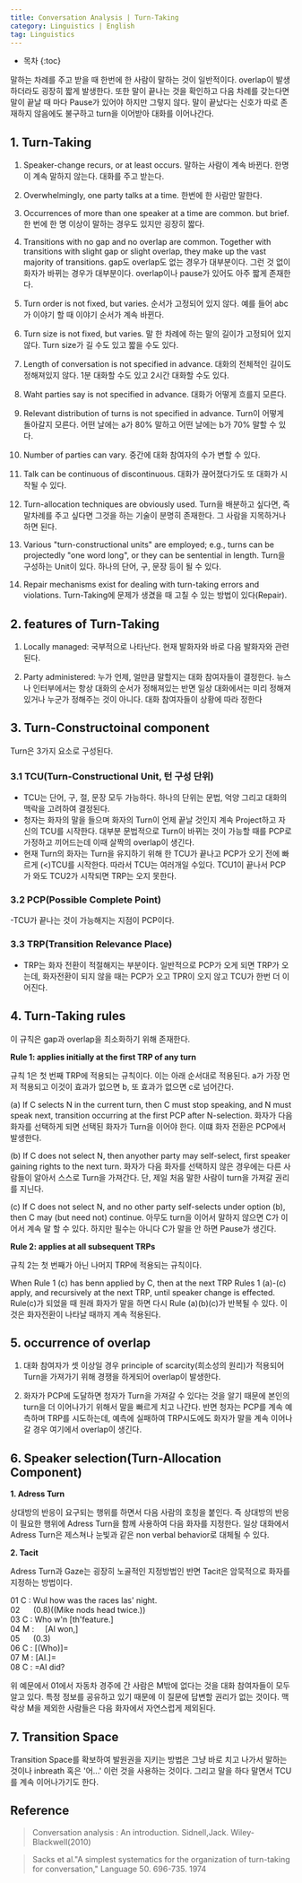 ```yaml
---
title: Conversation Analysis | Turn-Taking
category: Linguistics | English
tag: Linguistics
---
```








* 목차
{:toc}









말하는 차례를 주고 받을 때 한번에 한 사람이 말하는 것이 일반적이다. overlap이 발생하더라도 굉장히 짧게 발생한다. 또한 말이 끝나는 것을 확인하고 다음 차례를 갖는다면 말이 끝날 때 마다 Pause가 있어야 하지만 그렇지 않다. 말이 끝났다는 신호가 따로 존재하지 않음에도 불구하고 turn을 이어받아 대화를 이어나간다.

## 1. Turn-Taking 

1) Speaker-change recurs, or at least occurs. 말하는 사람이 계속 바뀐다. 한명이 계속 말하지 않는다. 대화를 주고 받는다.

2) Overwhelmingly, one party talks at a time. 한번에 한 사람만 말한다.

3) Occurrences of more than one speaker at a time are common. but brief. 한 번에 한 명 이상이 말하는 경우도 있지만 굉장히 짧다.

4) Transitions with no gap and no overlap are common. Together with transitions with slight gap or slight overlap, they make up the vast majority of transitions. gap도 overlap도 없는 경우가 대부분이다. 그런 것 없이 화자가 바뀌는 경우가 대부분이다. overlap이나 pause가 있어도 아주 짧게 존재한다.

5) Turn order is not fixed, but varies. 순서가 고정되어 있지 않다. 예를 들어 abc가 이야기 할 때 이야기 순서가 계속 바뀐다.

6) Turn size is not fixed, but varies. 말 한 차례에 하는 말의 길이가 고정되어 있지 않다. Turn size가 길 수도 있고 짧을 수도 있다.

7) Length of conversation is not specified in advance. 대화의 전체적인 길이도 정해져있지 않다. 1분 대화할 수도 있고 2시간 대화할 수도 있다.

8) Waht parties say is not specified in advance. 대화가 어떻게 흐를지 모른다.

9) Relevant distribution of turns is not specified in advance. Turn이 어떻게 돌아갈지 모른다. 어떤 날에는 a가 80% 말하고 어떤 날에는 b가 70% 말할 수 있다.

10) Number of parties can vary. 중간에 대화 참여자의 수가 변할 수 있다.

11) Talk can be continuous of discontinuous. 대화가 끊어졌다가도 또 대화가 시작될 수 있다. 

12) Turn-allocation techniques are obviously used. Turn을 배분하고 싶다면, 즉 말차례를 주고 싶다면 그것을 하는 기술이 분명히 존재한다. 그 사람을 지목하거나 하면 된다.

13) Various "turn-constructional units" are employed; e.g., turns can be projectedly "one word long", or they can be sentential in length. Turn을 구성하는 Unit이 있다. 하나의 단어, 구, 문장 등이 될 수 있다.

14) Repair mechanisms exist for dealing with turn-taking errors and violations. Turn-Taking에 문제가 생겼을 때 고칠 수 있는 방법이 있다(Repair).

## 2. features of Turn-Taking 

1) Locally managed: 국부적으로 나타난다. 현재 발화자와 바로 다음 발화자와 관련된다.

2) Party administered: 누가 언제, 얼만큼 말할지는 대화 참여자들이 결정한다. 뉴스나 인터부에서는 항상 대화의 순서가 정해져있는 반면 일상 대화에서는 미리 정해져있거나 누군가 정해주는 것이 아니다. 대화 참여자들이 상황에 따라 정한다

## 3. Turn-Constructoinal component

Turn은 3가지 요소로 구성된다.

### 3.1 TCU(Turn-Constructional Unit, 턴 구성 단위)

- TCU는 단어, 구, 절, 문장 모두 가능하다. 하나의 단위는 문법, 억양 그리고 대화의 맥락을 고려하여 결정된다.
- 청자는 화자의 말을 들으며 화자의 Turn이 언제 끝날 것인지 계속 Project하고 자신의 TCU를 시작한다. 대부분 문법적으로 Turn이 바뀌는 것이 가능할 때를 PCP로 가정하고 끼어드는데 이때 살짝의 overlap이 생긴다. 
- 현재 Turn의 화자는 Turn을 유지하기 위해 한 TCU가 끝나고 PCP가 오기 전에 빠르게 (<)TCU를 시작한다. 따라서 TCU는 여러개일 수있다. TCU1이 끝나서 PCP가 와도 TCU2가 시작되면 TRP는 오지 못한다.

### 3.2 PCP(Possible Complete Point)
-TCU가 끝나는 것이 가능해지는 지점이 PCP이다.

### 3.3 TRP(Transition Relevance Place)
- TRP는 화자 전환이 적절해지는 부분이다. 일반적으로 PCP가 오게 되면 TRP가 오는데, 화자전환이 되지 않을 때는 PCP가 오고 TPR이 오지 않고 TCU가 한번 더 이어진다.

## 4. Turn-Taking rules

이 규칙은 gap과 overlap을 최소화하기 위해 존재한다.

**Rule 1: applies initially at the first TRP of any turn**

규칙 1은 첫 번째 TRP에 적용되는 규칙이다. 이는 아래 순서대로 적용된다. a가 가장 먼저 적용되고 이것이 효과가 없으면 b, 또 효과가 없으면 c로 넘어간다.

(a) If C selects N in the current turn, then C must stop speaking, and N must speak next, transition occurring at the first PCP after N-selection. 화자가 다음 화자를 선택하게 되면 선택된 화자가 Turn을 이어야 한다. 이떄 화자 전환은 PCP에서 발생한다.

(b) If C does not select N, then anyother party may self-select, first speaker gaining rights to the next turn. 화자가 다음 화자를 선택하지 않은 경우에는 다른 사람들이 알아서 스스로 Turn을 가져간다. 단, 제일 처음 말한 사람이 turn을 가져갈 권리를 지닌다.

(c) If C does not select N, and no other party self-selects under option (b), then C may (but need not) continue. 아무도 turn을 이어서 말하지 않으면 C가 이어서 계속 말 할 수 있다. 하지만 필수는 아니다 C가 말을 안 하면 Pause가 생긴다.

**Rule 2: applies at all subsequent TRPs**

규칙 2는 첫 번째가 아닌 나머지 TRP에 적용되는 규칙이다.

When Rule 1 (c) has benn applied by C, then at the next TRP Rules 1 (a)-(c) apply, and recursively at the next TRP, until speaker change is effected. Rule(c)가 되었을 때 원래 화자가 말을 하면 다시 Rule (a)(b)(c)가 반복될 수 있다. 이것은 화자전환이 나타날 때까지 계속 적용된다.

## 5. occurrence of overlap

1) 대화 참여자가 셋 이상일 경우 principle of scarcity(희소성의 원리)가 적용되어 Turn을 가져가기 위해 경쟁을 하게되어 overlap이 발생한다.

2) 화자가 PCP에 도달하면 청자가 Turn을 가져갈 수 있다는 것을 알기 때문에 본인의 turn을 더 이어나가기 위해서 말을 빠르게 치고 나간다. 반면 청자는 PCP를 계속 예측하며 TRP를 시도하는데, 예측에 실패하여 TRP시도에도 화자가 말을 계속 이어나갈 경우 여기에서 overlap이 생긴다. 

## 6. Speaker selection(Turn-Allocation Component)

**1. Adress Turn**

상대방의 반응이 요구되는 행위를 하면서 다음 사람의 호칭을 붙인다. 즉 상대방의 반응이 필요한 행위에 Adress Turn을 함께 사용하여 다음 화자를 지정한다. 일상 대화에서 Adress Turn은 제스쳐나 눈빛과 같은 non verbal behavior로 대체될 수 있다. 

**2. Tacit**

Adress Turn과 Gaze는 굉장히 노골적인 지정방법인 반면 Tacit은 암묵적으로 화자를 지정하는 방법이다.

01 C : Wul how was the races las' night.  
02 &nbsp;&nbsp;&nbsp;&nbsp;&nbsp;(0.8)((Mike nods head twice.))  
03 C : Who w'n \[th'feature.\]  
04 M :&nbsp;&nbsp;&nbsp;&nbsp;&nbsp;\[Al won,\]  
05 &nbsp;&nbsp;&nbsp;&nbsp;&nbsp;(0.3)  
06 C : \[(Who)\]=  
07 M : \[AI.\]=  
08 C : =AI did?

위 예문에서 01에서 자동차 경주에 간 사람은 M밖에 없다는 것을 대화 참여자들이 모두 알고 있다. 특정 정보를 공유하고 있기 때문에 이 질문에 답변할 권리가 없는 것이다. 맥락상 M을 제외한 사람들은 다음 화자에서 자연스럽게 제외된다.

## 7. Transition Space

Transition Space를 확보하여 발원권을 지키는 방법은 그냥 바로 치고 나가서 말하는 것이나 inbreath 혹은 '어...' 이런 것을 사용하는 것이다. 그리고 말을 하다 말면서 TCU를 계속 이어나가기도 한다. 


## Reference

> Conversation analysis : An introduction. Sidnell,Jack. Wiley-Blackwell(2010)

> Sacks et al."A simplest systematics for the organization of turn-taking for conversation," Language 50. 696-735. 1974
